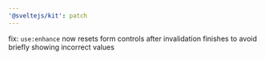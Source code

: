 ```yaml
---
'@sveltejs/kit': patch
---
```


fix: `use:enhance` now resets form controls after invalidation finishes to avoid briefly showing incorrect values
